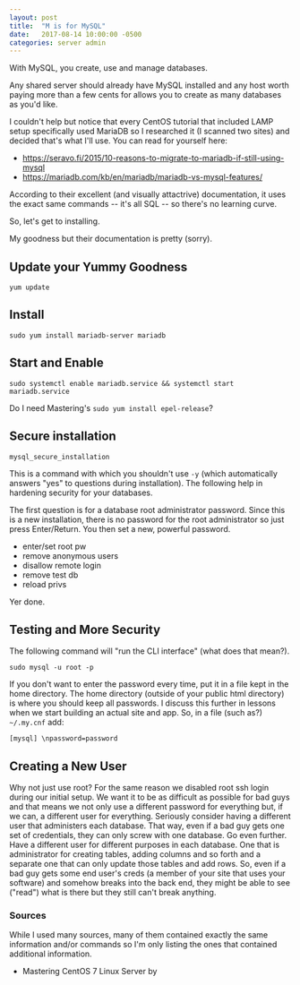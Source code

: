 ```yaml
---
layout: post
title:  "M is for MySQL"
date:   2017-08-14 10:00:00 -0500
categories: server admin
---
```

With MySQL, you create, use and manage databases. 

Any shared server should already have MySQL installed and any host worth paying more than a few cents for allows you to create as many databases as you'd like.

I couldn't help but notice that every CentOS tutorial that included LAMP setup specifically used MariaDB so I researched it (I scanned two sites) and decided that's what I'll use. You can read for yourself here:

* https://seravo.fi/2015/10-reasons-to-migrate-to-mariadb-if-still-using-mysql
* https://mariadb.com/kb/en/mariadb/mariadb-vs-mysql-features/

According to their excellent (and visually attactrive) documentation, it uses the exact same commands -- it's all SQL -- so there's no learning curve.

So, let's get to installing.

My goodness but their documentation is pretty (sorry). 

## Update your Yummy Goodness

    yum update

## Install

`sudo yum install mariadb-server mariadb`

## Start and Enable

`sudo systemctl enable mariadb.service && systemctl start mariadb.service`

Do I need Mastering's `sudo yum install epel-release`?

## Secure installation

`mysql_secure_installation`

This is a command with which you shouldn't use `-y` (which automatically answers "yes" to questions during installation). The following help in hardening security for your databases.

The first question is for a database root administrator password. Since this is a new installation, there is no password for the root administrator so just press Enter/Return. You then set a new, powerful password.

* enter/set root pw
* remove anonymous users
* disallow remote login
* remove test db
* reload privs

Yer done. 

## Testing and More Security

The following command will "run the CLI interface" (what does that mean?).

`sudo mysql -u root -p`

If you don't want to enter the password every time, put it in a file kept in the home directory. The home directory (outside of your public html directory) is where you should keep all passwords. I discuss this further in lessons when we start building an actual site and app. So, in a file (such as?) `~/.my.cnf` add:

`[mysql] \npassword=password`

## Creating a New User

Why not just use root? For the same reason we disabled root ssh login during our initial setup. We want it to be as difficult as possible for bad guys and that means we not only use a different password for everything but, if we can, a different user for everything. Seriously consider having a different user that administers each database. That way, even if a bad guy gets one set of credentials, they can only screw with one database. Go even further. Have a different user for different purposes in each database. One that is administrator for creating tables, adding columns and so forth and a separate one that can only update those tables and add rows. So, even if a bad guy gets some end user's creds (a member of your site that uses your software) and somehow breaks into the back end, they might be able to see ("read") what is there but they still can't break anything. 

### Sources

While I used many sources, many of them contained exactly the same information and/or commands so I'm only listing the ones that contained additional information.

* Mastering CentOS 7 Linux Server by 